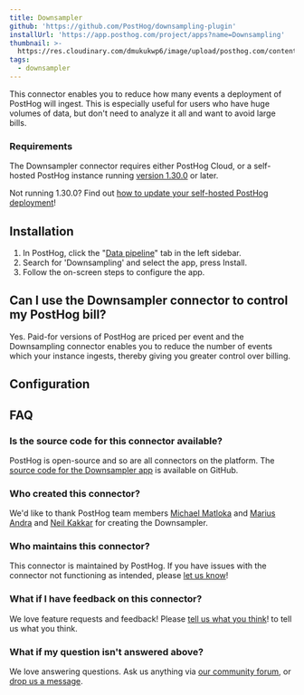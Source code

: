```yaml
---
title: Downsampler
github: 'https://github.com/PostHog/downsampling-plugin'
installUrl: 'https://app.posthog.com/project/apps?name=Downsampling'
thumbnail: >-
  https://res.cloudinary.com/dmukukwp6/image/upload/posthog.com/contents/cdp/thumbnails/downsampling.png
tags:
  - downsampler
---
```


This connector enables you to reduce how many events a deployment of PostHog will ingest. This is especially useful for users who have huge volumes of data, but don't need to analyze it all and want to avoid large bills.

### Requirements

The Downsampler connector requires either PostHog Cloud, or a self-hosted PostHog instance running [version 1.30.0](https://posthog.com/blog/the-posthog-array-1-30-0) or later.

Not running 1.30.0? Find out [how to update your self-hosted PostHog deployment](https://posthog.com/docs/runbook/upgrading-posthog)!

## Installation

1. In PostHog, click the "[Data pipeline](https://us.posthog.com/apps)" tab in the left sidebar.
2. Search for 'Downsampling' and select the app, press Install.
3. Follow the on-screen steps to configure the app.

## Can I use the Downsampler connector to control my PostHog bill?

Yes. Paid-for versions of PostHog are priced per event and the Downsampling connector enables you to reduce the number of events which your instance ingests, thereby giving you greater control over billing.

## Configuration

<AppParameters />

## FAQ

### Is the source code for this connector available?

PostHog is open-source and so are all connectors on the platform. The [source code for the Downsampler app](https://github.com/PostHog/downsampling-plugin) is available on GitHub.

### Who created this connector?

We'd like to thank PostHog team members [Michael Matloka](https://github.com/Twixes) and [Marius Andra](https://github.com/mariusandra) and [Neil Kakkar](https://github.com/neilkakkar) for creating the Downsampler.

### Who maintains this connector?

This connector is maintained by PostHog. If you have issues with the connector not functioning as intended, please [let us know](http://app.posthog.com/home#supportModal)!

### What if I have feedback on this connector?

We love feature requests and feedback! Please [tell us what you think](http://app.posthog.com/home#supportModal)! to tell us what you think.

### What if my question isn't answered above?

We love answering questions. Ask us anything via [our community forum](/questions), or [drop us a message](http://app.posthog.com/home#supportModal). 

